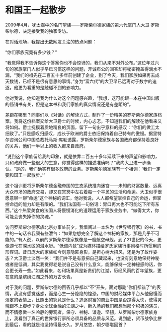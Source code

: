 # 和国王一起散步

2009年4月，犹太裔中的名门望族——罗斯柴尔德家族的第六代掌门人大卫·罗斯柴尔德，决定接受我的独家专访。 

在对话现场，我提出无数网友关注的热点问题： 

“你们家族究竟有多少钱？” 

“我觉得我不告诉你这个答案你也不会惊讶的，我们从来不对外公布。”这位年过六旬的家族掌门人似乎早已习惯这样的问题，开诚布公的回答却将秘密掩盖得滴水不漏，“我们的祖先在二百五十多年前创建了企业，到了今天，我们家族如果再去成天数钱，已经不是很有意思的事情。”身为“富六代”的大卫早已远离对于数字的追逐，他更为看重的是触碰不到的影响力。 

他对我说，他知道我为什么对这个问题感兴趣，“我想，这可能跟一本在中国出版的畅销书有关，但是这本书和我们家族的真实情况还是有差距的”。 

差距在哪里？同事们以《对话》的解读方式，制作了一份精美的罗斯柴尔德家族档案。我将这份档案交给大卫爵士的时候，内心忐忑，不知道我们的解读在他看来又将如何。爵士抚摸着质地精良的页面，留下一句出乎意料的感叹：“你们的做工太细致了。”只是感叹归感叹，成长于欧洲的爵士依旧保持着自己特有的傲慢。据里特尔咨询公司中国总裁托马斯·席勒透露，罗斯柴尔德家族与各国政府都保持着良好的关系，他们一半以上的收入都来自政府。 

“说到这个家族留给我的印象，就是依靠二百五十多年延续下来的声望和影响力，只和政府做一些很大的生意，你觉得这样的描述准确吗？”我向大卫进一步确认。“是的，我们确实有很多政府的业务。罗斯柴尔德家族有一个祖训：‘我们一定要和国王一起散步。’” 

这个祖训更将罗斯柴尔德金融帝国的生态系统推向迷宫——未知的财富数量、远离大众市场的政府交易，却又在冥冥中左右着每一个平民的生活和命运。大卫似乎很愿意聊一聊“命运”这个神秘的词汇，他对我说，人人都希望掌控自己的命运，但掌控命运的能力却是有限的。“我们法国有一句俗话：胃口再大也不可能吃下所有东西。”这个热爱美食的法国人将慢慢消化的道理运用于家族业务中，“做得太大，你可能会丧失掉你的灵魂。” 

访问罗斯柴尔德家族北京办事处前夕，我借阅过一本名为《世界银行家》的书，书中的一句话令我颇有些泄气：“如果您想完全了解这个神秘的家族，那是几乎不可能的。”有人说，以前的罗斯柴尔德家族像是一艘航空母舰，到了21世纪的今天，更像游弋在深水区的潜水艇。“低调内敛”成为媒体描绘罗氏家族行事风格时所惯用的形容词。昔日庞大的家族如今刻意隐匿身影，是担心树大招风，还是为了故作姿态？大卫爵士淡然一笑：“我们并不是有意把自己藏起来，也没有刻意地保持神秘或者是低调，其实我觉得老是说自己没有什么意义，能够保持一定神秘感的话，你会更长寿一些。”如此看来，名利场果真是新贵们的江湖，历经风雨的百年望族，更在意的是缤纷江湖之外的万古长青。 

对于我的问题，罗斯柴尔德的回答几乎都以“不”开头。面对那副“你们都错了”的表情，我没有感觉迷惑，而是心生一分隐隐的惶恐。中国的财经媒体平台从他傲慢而淡定的表情上，比照出的究竟是什么？追逐财富的商业中国是否跑得太快，使得灵魂跟不上脚步？身处全球金融的江湖之中，新入场的我们都想当那个积极的演员，而不情愿做一名冷静的旁观者。保守、神秘、谦逊、坚韧，从罗斯柴尔德家族身上，我看到了真正的世界银行家所必须具备的品质与风范。说到底，货币战争比拼到最后，看的就是谁坚持得最长久。岁月悠悠，朝夕哪堪回首？